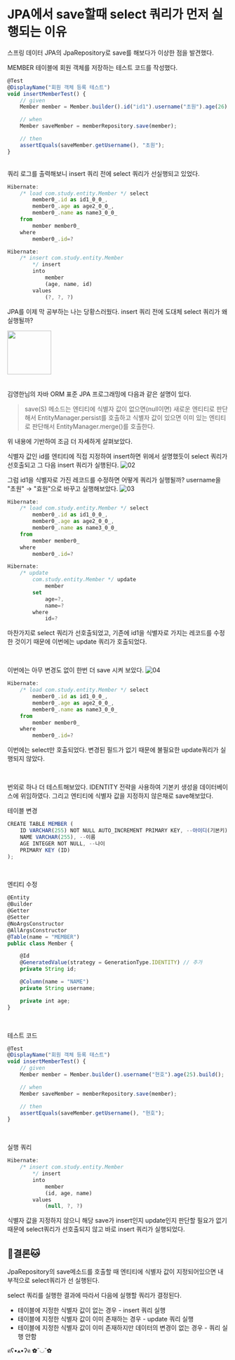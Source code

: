 # JPA에서 save할때 select 쿼리가 먼저 실행되는 이유

스프링 데이터 JPA의 JpaRepository로 save를 해보다가 이상한 점을 발견했다. 

MEMBER 테이블에 회원 객체를 저장하는 테스트 코드를 작성했다. 

```jsx
@Test
@DisplayName("회원 객체 등록 테스트")
void insertMemberTest() {
    // given
    Member member = Member.builder().id("id1").username("초원").age(26).build();

    // when
    Member saveMember = memberRepository.save(member);

    // then
    assertEquals(saveMember.getUsername(), "초원");
}
```
<br/>
쿼리 로그를 출력해보니 insert 쿼리 전에 select 쿼리가 선실행되고 있었다. 

```jsx
Hibernate: 
    /* load com.study.entity.Member */ select
        member0_.id as id1_0_0_,
        member0_.age as age2_0_0_,
        member0_.name as name3_0_0_ 
    from
        member member0_ 
    where
        member0_.id=?

Hibernate: 
    /* insert com.study.entity.Member
        */ insert 
        into
            member
            (age, name, id) 
        values
            (?, ?, ?)
```

JPA를 이제 막 공부하는 나는 당황스러웠다. insert 쿼리 전에 도대체 select 쿼리가 왜 실행될까?

<img src="https://user-images.githubusercontent.com/52793122/134377818-ff6fdcfd-ac34-4255-86db-a3a0a807b6e5.png"  width="100" height="100"/>

<br/>
<br/>
<br/>
김영한님의 자바 ORM 표준 JPA 프로그래밍에 다음과 같은 설명이 있다.

> save(S) 메소드는 엔티티에 식별자 값이 없으면(null이면) 새로운 엔티티로 판단해서 EntityManager.persist를 호출하고 식별자 값이 있으면 이미 있는 엔티티로 판단해서 EntityManager.merge()를 호출한다.

위 내용에 기반하여 조금 더 자세하게 살펴보았다.

식별자 값인 id를 엔티티에 직접 지정하여 insert하면 위에서 설명했듯이 select 쿼리가 선호출되고 그 다음 insert 쿼리가 실행된다. 
![02](https://user-images.githubusercontent.com/52793122/134377833-d359b568-c511-4372-897b-d35f54289c7e.png)

그럼 id1을 식별자로 가진 레코드를 수정하면 어떻게 쿼리가 실행될까? 
username을 "초원" → "효원"으로 바꾸고 실행해보았다. 
![03](https://user-images.githubusercontent.com/52793122/134377836-cd8e0955-b817-4d82-80e0-c46ccc69f09e.png)
```jsx
Hibernate: 
    /* load com.study.entity.Member */ select
        member0_.id as id1_0_0_,
        member0_.age as age2_0_0_,
        member0_.name as name3_0_0_ 
    from
        member member0_ 
    where
        member0_.id=?

Hibernate: 
    /* update
        com.study.entity.Member */ update
            member 
        set
            age=?,
            name=? 
        where
            id=?
```

마찬가지로 select 쿼리가 선호출되었고, 기존에 id1을 식별자로 가지는 레코드를 수정한 것이기 때문에 이번에는 update 쿼리가 호출되었다. 

<br/>

이번에는 아무 변경도 없이 한번 더 save 시켜 보았다. 
![04](https://user-images.githubusercontent.com/52793122/134377839-b4fe6dcc-0145-4918-8708-ce472bcac1ef.png)

```jsx
Hibernate: 
    /* load com.study.entity.Member */ select
        member0_.id as id1_0_0_,
        member0_.age as age2_0_0_,
        member0_.name as name3_0_0_ 
    from
        member member0_ 
    where
        member0_.id=?
```

이번에는 select만 호출되었다. 변경된 필드가 없기 때문에 불필요한 update쿼리가 실행되지 않았다.

<br/>

번외로 하나 더 테스트해보았다. IDENTITY 전략을 사용하여 기본키 생성을 데이터베이스에 위임하였다. 그리고 엔티티에 식별자 값을 지정하지 않은채로 save해보았다.

테이블 변경
```jsx
CREATE TABLE MEMBER (
	ID VARCHAR(255) NOT NULL AUTO_INCREMENT PRIMARY KEY, --아이디(기본키)
	NAME VARCHAR(255), --이름
	AGE INTEGER NOT NULL, --나이
	PRIMARY KEY (ID)
);
```
<br/>

엔티티 수정
```jsx
@Entity
@Builder
@Getter
@Setter
@NoArgsConstructor
@AllArgsConstructor
@Table(name = "MEMBER")
public class Member {

    @Id
    @GeneratedValue(strategy = GenerationType.IDENTITY) // 추가
    private String id;

    @Column(name = "NAME")
    private String username;

    private int age;
}
```
<br/>

테스트 코드
```jsx
@Test
@DisplayName("회원 객체 등록 테스트")
void insertMemberTest() {
    // given
    Member member = Member.builder().username("현호").age(25).build();

    // when
    Member saveMember = memberRepository.save(member);

    // then
    assertEquals(saveMember.getUsername(), "현호");
}
```
<br/>

실행 쿼리
```jsx
Hibernate: 
    /* insert com.study.entity.Member
        */ insert 
        into
            member
            (id, age, name) 
        values
            (null, ?, ?)
```

식별자 값을 지정하지 않으니 해당 save가 insert인지 update인지 판단할 필요가 없기 때문에 select쿼리가 선호출되지 않고 바로 insert 쿼리가 실행되었다. 
<br/>
## 🐶결론🐱
JpaRepository의 save메소드를 호출할 때 엔티티에 식별자 값이 지정되어있으면 내부적으로 select쿼리가 선 실행된다. 

select 쿼리를 실행한 결과에 따라서 다음에 실행할 쿼리가 결정된다. 

- 테이블에 지정한 식별자 값이 없는 경우 - insert 쿼리 실행
- 테이블에 지정한 식별자 값이 이미 존재하는 경우 - update 쿼리 실행
- 테이블에 지정한 식별자 값이 이미 존재하지만 데이터의 변경이 없는 경우 - 쿼리 실행 안함

คʕ•ﻌ•ʔค    ✿˘◡˘✿